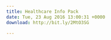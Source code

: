```yaml
---
title: Healthcare Info Pack
date: Tue, 23 Aug 2016 13:00:31 +0000
download: http://bit.ly/2MtO3SG

---
```

